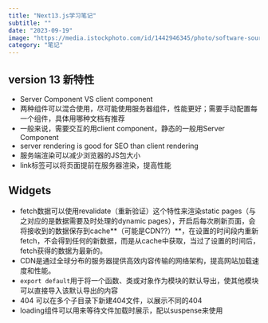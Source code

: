 ```yaml
---
title: "Next13.js学习笔记"
subtitle: ""
date: "2023-09-19"
image: "https://media.istockphoto.com/id/1442946345/photo/software-source-code-programming-code-programming-code-on-computer-screen-developer-working.jpg?s=1024x1024&w=is&k=20&c=AJlfU22bJ2VadcjSEIEn8Z-1wbgxWCMo4WTWkdAO3fo="
category: "笔记"
---
```


## version 13 新特性
- Server Component VS client component
- 两种组件可以混合使用，尽可能使用服务器组件，性能更好；需要手动配置每一个组件，具体用哪种文档有推荐
- 一般来说，需要交互的用client component，静态的一般用Server Component
- server rendering is good for SEO than client rendering
- 服务端渲染可以减少浏览器的JS包大小
- link标签可以将页面提前在服务器渲染，提高性能

## Widgets

- fetch数据可以使用revalidate（重新验证）这个特性来渲染static pages（与之对应的是数据需要及时处理的dynamic pages），开启后每次刷新页面，会将接收到的数据保存到cache**（可能是CDN??）**，在设置的时间段内重新fetch，不会得到任何的新数据，而是从cache中获取，当过了设置的时间后，fetch获得的数据为最新的。
- CDN是通过全球分布的服务器提供高效内容传输的网络架构，提高网站加载速度和性能。
- `export default`用于将一个函数、类或对象作为模块的默认导出，使其他模块可以直接导入该默认导出的内容
- 404 可以在多个子目录下新建404文件，以展示不同的404
- loading组件可以用来等待文件加载时展示，配以suspense来使用
